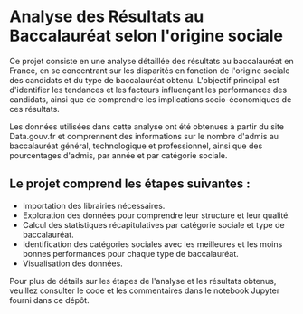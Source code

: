 # Analyse des Résultats au Baccalauréat selon l'origine sociale
Ce projet consiste en une analyse détaillée des résultats au baccalauréat en France, en se concentrant sur les disparités en fonction de l'origine sociale des candidats et du type de baccalauréat obtenu. L'objectif principal est d'identifier les tendances et les facteurs influençant les performances des candidats, ainsi que de comprendre les implications socio-économiques de ces résultats.

Les données utilisées dans cette analyse ont été obtenues à partir du site Data.gouv.fr et comprennent des informations sur le nombre d'admis au baccalauréat général, technologique et professionnel, ainsi que des pourcentages d'admis, par année et par catégorie sociale.

## Le projet comprend les étapes suivantes :

- Importation des librairies nécessaires.
- Exploration des données pour comprendre leur structure et leur qualité.
- Calcul des statistiques récapitulatives par catégorie sociale et type de baccalauréat.
- Identification des catégories sociales avec les meilleures et les moins bonnes performances pour chaque type de baccalauréat.
- Visualisation des données.

Pour plus de détails sur les étapes de l'analyse et les résultats obtenus, veuillez consulter le code et les commentaires dans le notebook Jupyter fourni dans ce dépôt.
